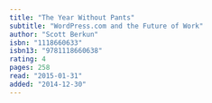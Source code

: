 ```yaml
---
title: "The Year Without Pants"
subtitle: "WordPress.com and the Future of Work"
author: "Scott Berkun"
isbn: "1118660633"
isbn13: "9781118660638"
rating: 4
pages: 258
read: "2015-01-31"
added: "2014-12-30"
---
```


